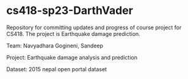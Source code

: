 # cs418-sp23-DarthVader
Repository for committing updates and progress of course project for CS418. The project is Earthquake damage prediction.  

Team: Navyadhara Gogineni, Sandeep 

Project:  Earthquake damage analysis and prediction

Dataset: 2015 nepal open portal dataset


